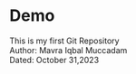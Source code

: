 # Demo
This is my first Git Repository
<br>
Author: Mavra Iqbal Muccadam
<br>
Dated: October 31,2023

